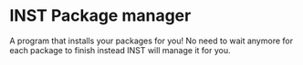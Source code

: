 # INST Package manager

A program that installs your packages for you! No need to wait anymore
for each package to finish instead INST will manage it for you.
